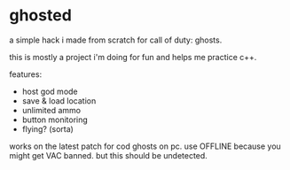 # ghosted

a simple hack i made from scratch for call of duty: ghosts.

this is mostly a project i'm doing for fun and helps me practice c++.

features:
* host god mode
* save & load location
* unlimited ammo
* button monitoring
* flying? (sorta)

works on the latest patch for cod ghosts on pc.
use OFFLINE because you might get VAC banned. but this should be undetected.
